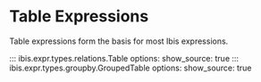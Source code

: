 # Table Expressions

Table expressions form the basis for most Ibis expressions.

<!-- prettier-ignore-start -->
::: ibis.expr.types.relations.Table
    options:
      show_source: true
::: ibis.expr.types.groupby.GroupedTable
    options:
      show_source: true
<!-- prettier-ignore-end -->
